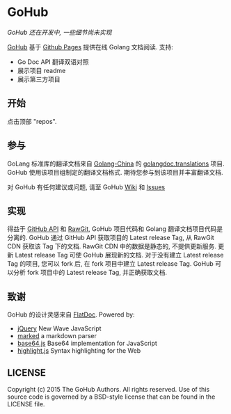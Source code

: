 # GoHub

*GoHub 还在开发中, 一些细节尚未实现*

[GoHub][] 基于 [Github Pages][] 提供在线 Golang 文档阅读. 支持:

  - Go Doc API 翻译双语对照
  - 展示项目 readme
  - 展示第三方项目

## 开始

点击顶部 "repos".

## 参与

GoLang 标准库的翻译文档来自 [Golang-China][] 的 [golangdoc.translations][] 项目.
GoHub 使用该项目组制定的翻译文档格式. 期待您参与到该项目并丰富翻译文档.

对 GoHub 有任何建议或问题, 请至 GoHub [Wiki][] 和 [Issues][]

## 实现

得益于 [GitHub API] 和 [RawGit], GoHub 项目代码和 Golang 翻译文档项目代码是分离的.
GoHub 通过 GitHub API 获取项目的 Latest release Tag, 从 RawGit CDN 获取该 Tag 下的文档.
RawGit CDN 中的数据是静态的, 不提供更新服务. 更新 Latest release Tag 可使 GoHub 展现新的文档.
对于没有建立 Latest release Tag 的项目, 您可以 fork 后, 在 fork 项目中建立 Latest release Tag.
GoHub 可以分析 fork 项目中的 Latest release Tag, 并正确获取文档.

## 致谢

GoHub 的设计灵感来自 [FlatDoc][]. Powered by:

- [jQuery][]  New Wave JavaScript
- [marked][]  a markdown parser
- [base64.js][] Base64 implementation for JavaScript
- [highlight.js][] Syntax highlighting for the Web


## LICENSE

Copyright (c) 2015 The GoHub Authors. All rights reserved.
Use of this source code is governed by a BSD-style license 
that can be found in the LICENSE file.

[GoHub]: https://github.com/gohub/gohub.github.io
[Wiki]: https://github.com/gohub/gohub.github.io/wiki
[Issues]: https://github.com/gohub/gohub.github.io/issues
[language-subtag]: http://www.iana.org/assignments/language-subtag-registry/language-subtag-registry
[Github Pages]: https://pages.github.com
[GitHub API]: https://developer.github.com
[RawGit]: http://rawgit.com
[Golang-China]: https://github.com/golang-china
[golangdoc.translations]: https://github.com/golang-china/golangdoc.translations
[FlatDoc]: https://github.com/rstacruz/flatdoc
[jQuery]: https://github.com/jquery/jquery
[marked]: https://github.com/chjj/marked
[highlight.js]: https://highlightjs.org
[base64.js]: http://github.com/dankogai/js-base64
